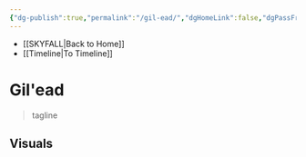 ```yaml
---
{"dg-publish":true,"permalink":"/gil-ead/","dgHomeLink":false,"dgPassFrontmatter":false}
---
```


- [[SKYFALL|Back to Home]]
- [[Timeline|To Timeline]]

# Gil'ead
>tagline


## Visuals
